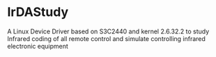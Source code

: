IrDAStudy
=========

A Linux Device Driver based on S3C2440 and kernel 2.6.32.2 to study Infrared coding of all remote control and simulate controlling infrared electronic equipment 

